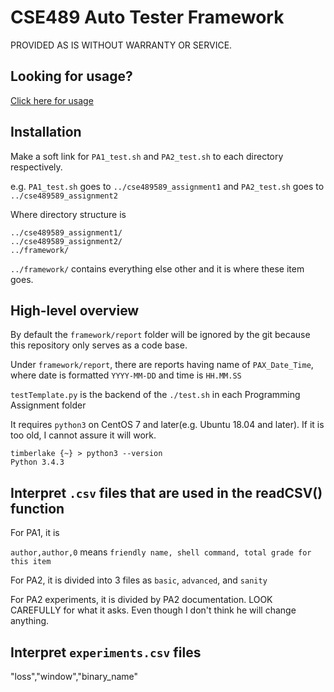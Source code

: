 # CSE489 Auto Tester Framework

PROVIDED AS IS WITHOUT WARRANTY OR SERVICE.

## Looking for usage?

[Click here for usage](https://github.com/johnkramorbhz/Scripts/blob/master/unit_tests/CSE489/usage.md)

## Installation

Make a soft link for `PA1_test.sh` and `PA2_test.sh` to each directory respectively.

e.g. `PA1_test.sh` goes to `../cse489589_assignment1` and `PA2_test.sh` goes to `../cse489589_assignment2`

Where directory structure is

```
../cse489589_assignment1/
../cse489589_assignment2/
../framework/
```
`../framework/` contains everything else other and it is where these item goes.

## High-level overview

By default the `framework/report` folder will be ignored by the git because this repository only serves as a code base.

Under `framework/report`, there are reports having name of `PAX_Date_Time`, where date is formatted `YYYY-MM-DD` and time is `HH.MM.SS`

`testTemplate.py` is the backend of the `./test.sh` in each Programming Assignment folder

It requires `python3` on CentOS 7 and later(e.g. Ubuntu 18.04 and later). If it is too old, I cannot assure it will work.

```
timberlake {~} > python3 --version
Python 3.4.3
```


## Interpret `.csv` files that are used in the readCSV() function

For PA1, it is 

`author,author,0` means `friendly name, shell command, total grade for this item`

For PA2, it is divided into 3 files as `basic`, `advanced`, and `sanity`

For PA2 experiments, it is divided by PA2 documentation. LOOK CAREFULLY for what it asks. Even though I don't think he will change anything.

## Interpret `experiments.csv` files

"loss","window","binary_name"
